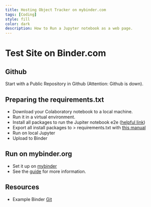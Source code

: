 ```yaml
---
title: Hosting Object Tracker on mybinder.com
tags: [Coding]
style: fill
color: dark
description: How to Run a Jupyter notebook as a web page.
---
```


# Test Site on Binder.com

## Github

Start with a Public Repository in Github (Attention: Github is down).

## Preparing the requirements.txt

- Download your Colaboratory notebook to a local machine.
- Run it in a virtual environment.
- Install all packages to run the Jupiter notebook e2e ([helpful link](https://mybinder.readthedocs.io/en/latest/config_files.html#config-files))
- Export all install packages to > requirements.txt with [this manual](https://medium.com/python-pandemonium/better-python-dependency-and-package-management-b5d8ea29dff1)
- Run on local Jupyter
- Upload to Binder

## Run on mybinder.org

- Set it up on [mybinder](https://mybinder.org/)
- See the [guide](https://mybinder.readthedocs.io/en/latest/introduction.html) for more information.

## Resources

- Example Binder [Git](https://hub.gke.mybinder.org/user/binder-examples-nda_environment-dosmcsum/notebooks/index.ipynb)
